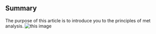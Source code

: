 ## Summary

The purpose of this article is to introduce you to the principles of met analysis.
![this image](http://imgur.com/gallery/dry2bJG)